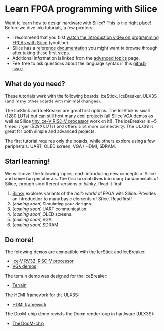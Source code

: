 # Learn FPGA programming with Silice

Want to learn how to design hardware with Silice? This is the right place! Before we dive into tutorials, a few pointers:
- I recommend that you first [watch the introduction video on programming FPGAs with Silice](https://www.youtube.com/watch?v=_OhxEY72qxI) (youtube).
- Silice has a [reference documentation](Documentation.md) you might want to browse through after taking these first steps.
- Additional information is linked from the [advanced topics](Advanced.md) page.
- Feel free to ask questions about the language syntax in this [github issue](https://github.com/sylefeb/Silice/issues/108).

## What do you need?

These tutorials work with the following boards: IceStick, IceBreaker, ULX3S (and many other boards with minimal changes).

The IceStick and IceBreaker are great first options. The IceStick is small (1280 LUTs) but can still host many cool projects (all Silice [VGA demos](../projects/vga_demo) as well as Silice [tiny Ice-V RISC-V processor](../projects/ice-v) work on it!). The IceBreaker is ~5 times larger (5280 LUTs) and offers a lot more connectivity. The ULX3S is great for both simple and advanced projects.

The first tutorial requires only the boards, while others explore using a few peripherals: UART, OLED screen, VGA / HDMI, SDRAM. 

## Start learning!

We will cover the following topics, each introducing new concepts of Silice and some fun peripherals. The first tutorial dives into many fundamentals of Silice, through six different versions of *blinky*. Read it first!

1. [Blinky](blinky/README.md) explores variants of the *hello world* of FPGA with Silice. Provides an introduction to many basic elements of Silice. Read first!
1. (*coming soon*) Simulating your designs.
1. (*coming soon*) UART communication.
1. (*coming soon*) OLED screens.
1. (*coming soon*) VGA.
1. (*coming soon*) SDRAM.

## Do more!

The following demos are compatible with the IceStick and IceBreaker:
- [Ice-V RV32I RISC-V processor](../projects/ice-v/README.md)
- [VGA demos](../projects/vga_demo/README.md)

The terrain demo was designed for the IceBreaker:
- [Terrain](../projects/terrain/README.md)

The HDMI framework for the ULX3S:
- [HDMI framework](../projects/hdmi_test/README.md)

The DooM-chip demo revisits the Doom render loop in hardware (ULX3S):
- [The DooM-chip](../projects/doomchip/README.md)
